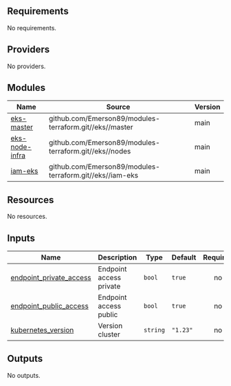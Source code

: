 ## Requirements

No requirements.

## Providers

No providers.

## Modules

| Name | Source | Version |
|------|--------|---------|
| <a name="module_eks-master"></a> [eks-master](#module\_eks-master) | github.com/Emerson89/modules-terraform.git//eks//master | main |
| <a name="module_eks-node-infra"></a> [eks-node-infra](#module\_eks-node-infra) | github.com/Emerson89/modules-terraform.git//eks//nodes | main |
| <a name="module_iam-eks"></a> [iam-eks](#module\_iam-eks) | github.com/Emerson89/modules-terraform.git//eks//iam-eks | main |

## Resources

No resources.

## Inputs

| Name | Description | Type | Default | Required |
|------|-------------|------|---------|:--------:|
| <a name="input_endpoint_private_access"></a> [endpoint\_private\_access](#input\_endpoint\_private\_access) | Endpoint access private | `bool` | `true` | no |
| <a name="input_endpoint_public_access"></a> [endpoint\_public\_access](#input\_endpoint\_public\_access) | Endpoint access public | `bool` | `true` | no |
| <a name="input_kubernetes_version"></a> [kubernetes\_version](#input\_kubernetes\_version) | Version cluster | `string` | `"1.23"` | no |

## Outputs

No outputs.
